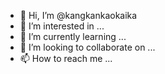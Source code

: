 - 👋 Hi, I’m @kangkankaokaika
- 👀 I’m interested in ...
- 🌱 I’m currently learning ...
- 💞️ I’m looking to collaborate on ...
- 📫 How to reach me ...

<!---
kangkankaokaika/kangkankaokaika is a ✨ special ✨ repository because its `README.md` (this file) appears on your GitHub profile.
You can click the Preview link to take a look at your changes.
--->
